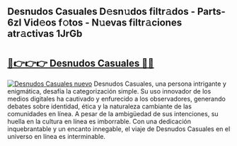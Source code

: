 ## Desnudos Casuales D𝚎sn𝚞dos filtr𝚊dos - Parts-6zI Vid𝚎os f𝚘tos - N𝚞evas filtr𝚊ciones atr𝚊ctivas 1JrGb

# <h2><a href="http://mbapyb.tromn.icu/?c=Desnudos+Casuales">🔗👉👉👉 Desnudos Casuales 🔗🔗</a></h2>

[![Desnudos Casuales nuevo](https://i.imgur.com/pEAQMta.gif)](http://mbapyb.tromn.icu/?c=Desnudos+Casuales)
Desnudos Casuales, una persona intrigante y enigmática, desafía la categorización simple. Su uso innovador de los medios digitales ha cautivado y enfurecido a los observadores, generando debates sobre identidad, ética y la naturaleza cambiante de las comunidades en línea. A pesar de la ambigüedad de sus intenciones, su huella en la cultura en línea es imborrable. Con una dedicación inquebrantable y un encanto innegable, el viaje de Desnudos Casuales en el universo en línea es interminable.
